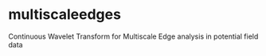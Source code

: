 # multiscaleedges
Continuous Wavelet Transform for Multiscale Edge analysis in potential field data
